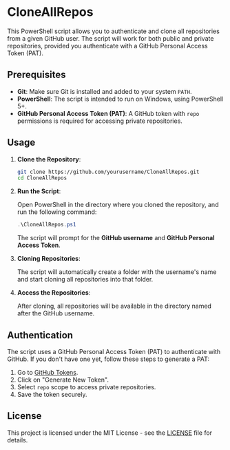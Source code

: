 # CloneAllRepos

This PowerShell script allows you to authenticate and clone all repositories from a given GitHub user. The script will work for both public and private repositories, provided you authenticate with a GitHub Personal Access Token (PAT).

## Prerequisites

- **Git**: Make sure Git is installed and added to your system `PATH`.
- **PowerShell**: The script is intended to run on Windows, using PowerShell 5+.
- **GitHub Personal Access Token (PAT)**: A GitHub token with `repo` permissions is required for accessing private repositories.

## Usage

1. **Clone the Repository**:

    ```bash
    git clone https://github.com/yourusername/CloneAllRepos.git
    cd CloneAllRepos
    ```

2. **Run the Script**:

    Open PowerShell in the directory where you cloned the repository, and run the following command:

    ```powershell
    .\CloneAllRepos.ps1
    ```

    The script will prompt for the **GitHub username** and **GitHub Personal Access Token**.

3. **Cloning Repositories**:

    The script will automatically create a folder with the username's name and start cloning all repositories into that folder.

4. **Access the Repositories**:

    After cloning, all repositories will be available in the directory named after the GitHub username.

## Authentication

The script uses a GitHub Personal Access Token (PAT) to authenticate with GitHub. If you don't have one yet, follow these steps to generate a PAT:

1. Go to [GitHub Tokens](https://github.com/settings/tokens).
2. Click on "Generate New Token".
3. Select `repo` scope to access private repositories.
4. Save the token securely.

## License

This project is licensed under the MIT License - see the [LICENSE](LICENSE) file for details.

